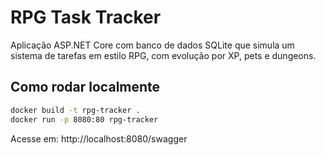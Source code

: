 # RPG Task Tracker

Aplicação ASP.NET Core com banco de dados SQLite que simula um sistema de tarefas em estilo RPG, com evolução por XP, pets e dungeons.

## Como rodar localmente

```bash
docker build -t rpg-tracker .
docker run -p 8080:80 rpg-tracker
```

Acesse em: http://localhost:8080/swagger
